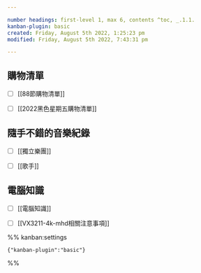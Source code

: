 ```yaml
---

number headings: first-level 1, max 6, contents ^toc, _.1.1.
kanban-plugin: basic
created: Friday, August 5th 2022, 1:25:23 pm
modified: Friday, August 5th 2022, 7:43:31 pm

---
```


## 購物清單

- [ ] [[88節購物清單]]
- [ ] [[2022黑色星期五購物清單]]


## 隨手不錯的音樂紀錄

- [ ] [[獨立樂團]]
- [ ] [[歌手]]


## 電腦知識

- [ ] [[電腦知識]]
- [ ] [[VX3211-4k-mhd相關注意事項]]




%% kanban:settings
```
{"kanban-plugin":"basic"}
```
%%